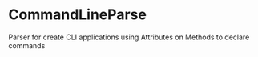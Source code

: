 # CommandLineParse
Parser for create CLI applications using Attributes on Methods to declare commands
